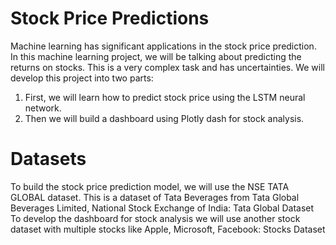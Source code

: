 # Stock Price Predictions
Machine learning has significant applications in the stock price prediction. In this machine learning project, we will be talking about predicting the returns on stocks. 
This is a very complex task and has uncertainties. We will develop this project into two parts:

1. First, we will learn how to predict stock price using the LSTM neural network.
2. Then we will build a dashboard using Plotly dash for stock analysis.

# Datasets
To build the stock price prediction model, we will use the NSE TATA GLOBAL dataset. This is a dataset of Tata Beverages from Tata Global Beverages Limited, National Stock Exchange of India: Tata Global Dataset
To develop the dashboard for stock analysis we will use another stock dataset with multiple stocks like Apple, Microsoft, Facebook: Stocks Dataset
